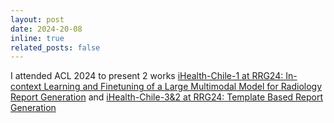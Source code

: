 ```yaml
---
layout: post
date: 2024-20-08 
inline: true
related_posts: false
---
```


I attended ACL 2024 to present 2 works [iHealth-Chile-1 at RRG24: In-context Learning and Finetuning of a Large Multimodal Model for Radiology Report Generation](https://aclanthology.org/2024.bionlp-1.52/) and [iHealth-Chile-3&2 at RRG24: Template Based Report Generation
](https://aclanthology.org/2024.bionlp-1.53/)
